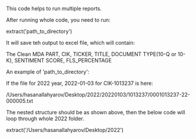 This code helps to run multiple reports.

After running whole code, you need to run:

extract('path_to_directory')

It will save teh output to excel file, which will contain:

The Clean MDA PART, CIK, TICKER, TITLE, DOCUMENT TYPE(10-Q or 10-K), SENTIMENT SCORE, FLS_PERCENTAGE



An example of 'path_to_directory':

If the file for 2022 year, 2022-01-03 for CIK-1013237 is here:

/Users/hasanallahyarov/Desktop/2022/20220103/1013237/0001013237-22-000005.txt

The nested structure should be as shown above, then the below code will loop through whole 2022 folder.

extract('/Users/hasanallahyarov/Desktop/2022')
